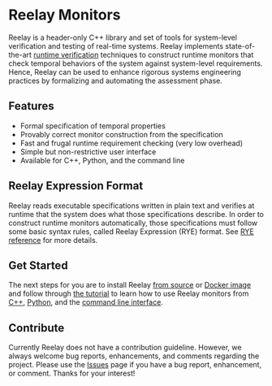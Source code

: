 # Reelay Monitors

Reelay is a header-only C++ library and set of tools for system-level verification and testing of real-time systems. Reelay implements state-of-the-art [runtime verification](https://en.wikipedia.org/wiki/Runtime_verification) techniques to construct runtime monitors that check temporal behaviors of the system against system-level requirements. Hence, Reelay can be used to enhance rigorous systems engineering practices by formalizing and automating the assessment phase. 

## Features
* Formal specification of temporal properties
* Provably correct monitor construction from the specification
* Fast and frugal runtime requirement checking (very low overhead)
* Simple but non-restrictive user interface 
* Available for C++, Python, and the command line

## Reelay Expression Format

Reelay reads executable specifications written in plain text and verifies at runtime that the system does what those specifications describe. In order to construct runtime monitors automatically, those specifications must follow some basic syntax rules, called Reelay Expression (RYE) format. See [RYE reference](rye.md) for more details.

## Get Started

The next steps for you are to install Reelay [from source](install.md) or [Docker image](docker.md) and follow through [the tutorial](gs_intro) to learn how to use Reelay monitors from [C++](gs_cpp.md), [Python](gs_python), and the [command line interface](gs_cli.md).

## Contribute

Currently Reelay does not have a contribution guideline. However, we always welcome bug reports, enhancements, and comments regarding the project. Please use the [Issues](https://github.com/doganulus/reelay/issues) page if you have a bug report, enhancement, or comment. Thanks for your interest!
